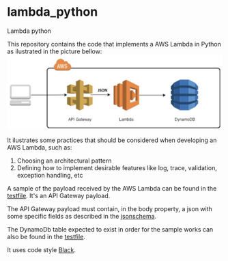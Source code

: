 # lambda_python
Lambda python


This repository contains the code that implements a AWS Lambda in Python as ilustrated in the picture bellow:
![Lambda](./images/lambda_gateway.png)


It ilustrates some practices that should be considered when developing an AWS Lambda, such as:
1. Choosing an architectural pattern
2. Defining how to implement desirable features like log, trace, validation, exception handling, etc

A sample of the payload received by the AWS Lambda can be found in the [testfile](./app/tests//test_lambda_function.py). It's an API Gateway payload.

The API Gateway payload must contain, in the body property, a json with some specific fields as described in the [jsonschema](./app/adapters/input_schema.json).

The DynamoDb table expected to exist in order for the sample works can also be found in the [testfile](./app/tests//test_lambda_function.py).

It uses code style [Black](https://medium.com/ki-labs-engineering/any-code-style-you-like-as-long-its-black-7a3cc4edd90).
